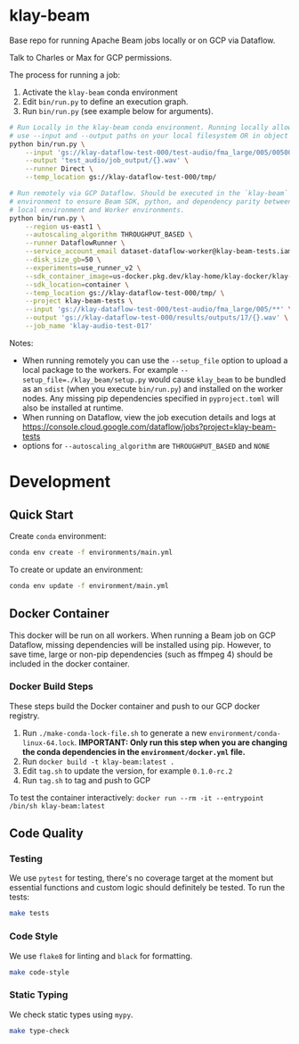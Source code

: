 # klay-beam

Base repo for running Apache Beam jobs locally or on GCP via Dataflow.

Talk to Charles or Max for GCP permissions.

The process for running a job:
1. Activate the `klay-beam` conda environment
1. Edit `bin/run.py` to define an execution graph.
1. Run `bin/run.py` (see example below for arguments).

```bash
# Run Locally in the klay-beam conda environment. Running locally allows you to
# use --input and --output paths on your local filesystem OR in object storage.
python bin/run.py \
    --input 'gs://klay-dataflow-test-000/test-audio/fma_large/005/00500*.mp3' \
    --output 'test_audio/job_output/{}.wav' \
    --runner Direct \
    --temp_location gs://klay-dataflow-test-000/tmp/
```

```bash
# Run remotely via GCP Dataflow. Should be executed in the `klay-beam` conda
# environment to ensure Beam SDK, python, and dependency parity between the
# local environment and Worker environments.
python bin/run.py \
    --region us-east1 \
    --autoscaling_algorithm THROUGHPUT_BASED \
    --runner DataflowRunner \
    --service_account_email dataset-dataflow-worker@klay-beam-tests.iam.gserviceaccount.com \
    --disk_size_gb=50 \
    --experiments=use_runner_v2 \
    --sdk_container_image=us-docker.pkg.dev/klay-home/klay-docker/klay-beam:0.2.0 \
    --sdk_location=container \
    --temp_location gs://klay-dataflow-test-000/tmp/ \
    --project klay-beam-tests \
    --input 'gs://klay-dataflow-test-000/test-audio/fma_large/005/**' \
    --output 'gs://klay-dataflow-test-000/results/outputs/17/{}.wav' \
    --job_name 'klay-audio-test-017'
```

Notes:

- When running remotely you can use the `--setup_file` option to upload a local package to the workers. For example `--setup_file=./klay_beam/setup.py` would cause `klay_beam` to be bundled as an `sdist` (when you execute `bin/run.py`) and installed on the worker nodes. Any missing pip dependencies specified in `pyproject.toml` will also be installed at runtime.
- When running on Dataflow, view the job execution details and logs at  https://console.cloud.google.com/dataflow/jobs?project=klay-beam-tests
- options for `--autoscaling_algorithm` are `THROUGHPUT_BASED` and `NONE`

# Development
## Quick Start

Create `conda` environment:

```sh
conda env create -f environments/main.yml
```

To create or update an environment:

```sh
conda env update -f environment/main.yml
```

## Docker Container

This docker will be run on all workers. When running a Beam job on GCP Dataflow,
missing dependencies will be installed using pip. However, to save time, large
or non-pip dependencies (such as ffmpeg 4) should be included in the docker
container.

### Docker Build Steps

These steps build the Docker container and push to our GCP docker registry.

1. Run `./make-conda-lock-file.sh` to generate a new `environment/conda-linux-64.lock`. **IMPORTANT: Only run this step when you are changing the conda dependencies in the `environment/docker.yml` file.**
2. Run `docker build -t klay-beam:latest .`
3. Edit `tag.sh` to update the version, for example `0.1.0-rc.2`
4. Run `tag.sh` to tag and push to GCP

To test the container interactively: `docker run --rm -it --entrypoint /bin/sh klay-beam:latest`

## Code Quality
### Testing
We use `pytest` for testing, there's no coverage target at the moment but essential functions and custom logic should definitely be tested. To run the tests:
```sh
make tests
```

### Code Style
We use `flake8` for linting and `black` for formatting.

```sh
make code-style
```

### Static Typing
We check static types using `mypy`.
```sh
make type-check
```
